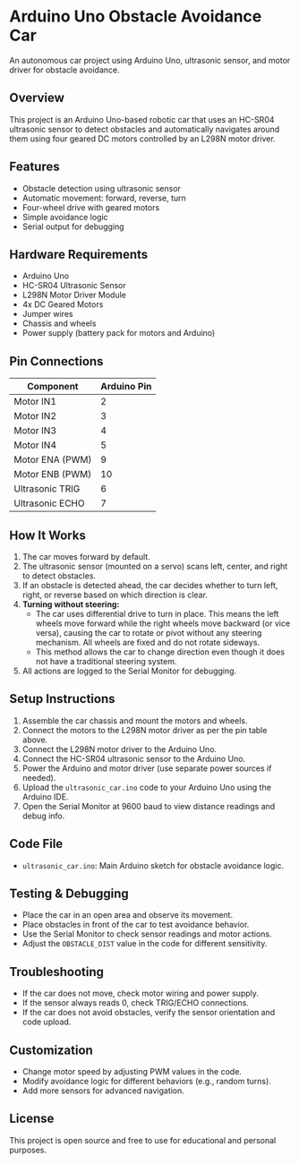 # Arduino Uno Obstacle Avoidance Car
An autonomous car project using Arduino Uno, ultrasonic sensor, and motor driver for obstacle avoidance.

## Overview
This project is an Arduino Uno-based robotic car that uses an HC-SR04 ultrasonic sensor to detect obstacles and automatically navigates around them using four geared DC motors controlled by an L298N motor driver.

## Features
- Obstacle detection using ultrasonic sensor
- Automatic movement: forward, reverse, turn
- Four-wheel drive with geared motors
- Simple avoidance logic
- Serial output for debugging

## Hardware Requirements
- Arduino Uno
- HC-SR04 Ultrasonic Sensor
- L298N Motor Driver Module
- 4x DC Geared Motors
- Jumper wires
- Chassis and wheels
- Power supply (battery pack for motors and Arduino)

## Pin Connections
| Component         | Arduino Pin |
|-------------------|-------------|
| Motor IN1         | 2           |
| Motor IN2         | 3           |
| Motor IN3         | 4           |
| Motor IN4         | 5           |
| Motor ENA (PWM)   | 9           |
| Motor ENB (PWM)   | 10          |
| Ultrasonic TRIG   | 6           |
| Ultrasonic ECHO   | 7           |

## How It Works
1. The car moves forward by default.
2. The ultrasonic sensor (mounted on a servo) scans left, center, and right to detect obstacles.
3. If an obstacle is detected ahead, the car decides whether to turn left, right, or reverse based on which direction is clear.
4. **Turning without steering:**
	- The car uses differential drive to turn in place. This means the left wheels move forward while the right wheels move backward (or vice versa), causing the car to rotate or pivot without any steering mechanism. All wheels are fixed and do not rotate sideways.
	- This method allows the car to change direction even though it does not have a traditional steering system.
5. All actions are logged to the Serial Monitor for debugging.

## Setup Instructions
1. Assemble the car chassis and mount the motors and wheels.
2. Connect the motors to the L298N motor driver as per the pin table above.
3. Connect the L298N motor driver to the Arduino Uno.
4. Connect the HC-SR04 ultrasonic sensor to the Arduino Uno.
5. Power the Arduino and motor driver (use separate power sources if needed).
6. Upload the `ultrasonic_car.ino` code to your Arduino Uno using the Arduino IDE.
7. Open the Serial Monitor at 9600 baud to view distance readings and debug info.

## Code File
- `ultrasonic_car.ino`: Main Arduino sketch for obstacle avoidance logic.

## Testing & Debugging
- Place the car in an open area and observe its movement.
- Place obstacles in front of the car to test avoidance behavior.
- Use the Serial Monitor to check sensor readings and motor actions.
- Adjust the `OBSTACLE_DIST` value in the code for different sensitivity.

## Troubleshooting
- If the car does not move, check motor wiring and power supply.
- If the sensor always reads 0, check TRIG/ECHO connections.
- If the car does not avoid obstacles, verify the sensor orientation and code upload.

## Customization
- Change motor speed by adjusting PWM values in the code.
- Modify avoidance logic for different behaviors (e.g., random turns).
- Add more sensors for advanced navigation.

## License
This project is open source and free to use for educational and personal purposes.